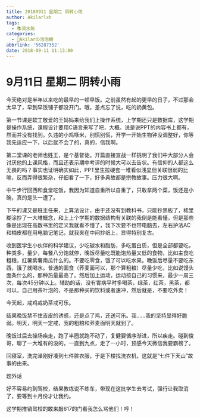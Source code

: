 ```yaml
---
title: 20180911 星期二 阴转小雨
author: Akilarlxh
tags:
  - 📚流水账
categories:
  - 🍬Akilarの泡泡糖
abbrlink: '56287352'
date: 2018-09-11 11:13:00
---
```

# 9月11日 星期二 阴转小雨

今天绝对是半年以来吃的最早的一顿早饭。之前虽然有起的更早的日子，不过那会太早了，早到早饭铺子都没开门。哦，差点忘了说，吃的奶黄包。

第一节课是软工敬爱的王妈妈来给我们上操作系统，上学期还只是数据库，这学期是操作系统，课程设计要用C语言来写了吧，大概。说是说PPT的内容书上都有，然而并没有找到。久违的小鸡啄米，别慌别慌，开学一开始生物钟没调整好，你等我先适应一下，以后就不会了的，真的，信我啊。

第二堂课的老师也姓王，是个基督徒。开篇直接宣战一样挑明了我们中大部分人会讨厌他的上课风格，而且还表示期中考评的时候大可以去告状。有信仰的人都这么无畏的吗？事实也证明确实如此，PPT里生拉硬套一堆看似浅显但关联很弱的比喻，反而弄得很繁杂，仔细看了一下，好多典故都是宗教故事。压力很大啊。

中午步行回西和食堂吃饭，我因为知道自重所以自重了，只敢拿两个菜，饭还是小碗，真的是头一遭了。

下午的课又是班主任来，上算法设计，由于还没有到教科书，只能抄黑板了，稀里糊涂抄了一大堆概念，和上上个学期的数据结构有关联的我倒是能看懂，但是那些像是出现在高数书里的定义我就看不懂了，我下次要不也带电脑去，左右护法AC和楠皮都在用电脑记笔记，就我夹在中间抄纸上，显得特别复古。

收到医学生小伙伴的科学建议，少吃碳水和脂肪，多吃蛋白质，但是全部都要吃，种类多，量少，每餐八分饱就停，晚饭尽量吃既能饱热量又低的食物，比如主食吃粗粮，红薯紫薯南瓜什么的。不要吃零食，饿了可以吃水果。晚饭后尽量不要吃东西，饿了就喝水。普通的面食（荞麦面可以，那个算粗粮）尽量少吃，比如说馒头面条什么的，那种热量最高了。然后加上运动，运动按自己的习惯来，最少一周三次，每次45分钟以上。辅助的话，没有胃病平时多喝茶，绿茶，红茶，黑茶，都可以，自己用茶叶泡的，不是那种买的饮料或者速冲，然后就是，不要吃外卖！

今天起，戒鸡戒奶茶戒可乐。

结果晚饭禁不住吉皮的诱惑，还是点了鸡，还送可乐。我……我的坚持显得好脆弱。明天，明天一定戒，我的粗粮和荞麦面明天就到了。

晚饭过后去操场疾走，跑了半圈就跑不动了，复健要循序渐进，所以疾走。碰到俊哥，聊了一大堆有的没的，一直到九点，走了一小时，预感今天微信我要霸榜了。

回寝室，洗完澡刚好凑到七件脏衣服，于是下楼找洗衣机，这就是“七件下天山”故事的由来。

题外话

好不容易约到驾校，结果教练说不练车，带现在这批学生去考试，强行让我取消了，要等到十月份才让我约。

这学期推销驾校的敢来敲617的门看我怎么骂他们！哼！
